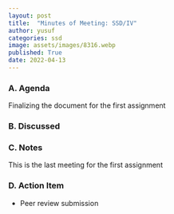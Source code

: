 ```yaml
---
layout: post
title:  "Minutes of Meeting: SSD/IV"
author: yusuf
categories: ssd
image: assets/images/8316.webp
published: True
date: 2022-04-13
---
```


### A. Agenda

Finalizing the document for the first assignment

### B. Discussed

### C. Notes

This is the last meeting for the first assignment

### D. Action Item

- Peer review submission



